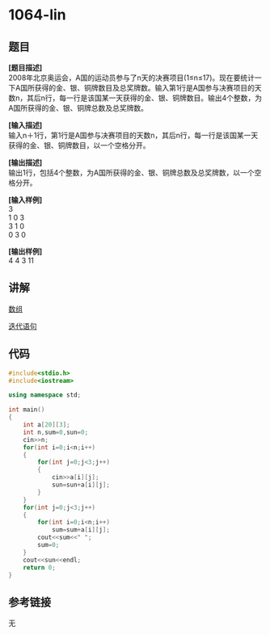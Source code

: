 # 1064-lin
## 题目  
**[题目描述]**  
2008年北京奥运会，A国的运动员参与了n天的决赛项目(1≤n≤17)。现在要统计一下A国所获得的金、银、铜牌数目及总奖牌数。输入第1行是A国参与决赛项目的天数n，其后n行，每一行是该国某一天获得的金、银、铜牌数目。输出4个整数，为A国所获得的金、银、铜牌总数及总奖牌数。  

**[输入描述]**   
输入n＋1行，第1行是A国参与决赛项目的天数n，其后n行，每一行是该国某一天获得的金、银、铜牌数目，以一个空格分开。  

**[输出描述]**  
输出1行，包括4个整数，为A国所获得的金、银、铜牌总数及总奖牌数，以一个空格分开。  

**[输入样例]**  
3  
1 0 3  
3 1 0  
0 3 0  

**[输出样例]**  
4 4 3 11  

## 讲解  
[数组]([1])  

[迭代语句]([2])  

## 代码  

```cpp
#include<stdio.h>
#include<iostream>

using namespace std;

int main()
{
	int a[20][3];
	int n,sum=0,sun=0;
	cin>>n;
	for(int i=0;i<n;i++)
	{
		for(int j=0;j<3;j++)
		{
		    cin>>a[i][j];
		    sun=sun+a[i][j];
		}
	}
	for(int j=0;j<3;j++)
	{
		for(int i=0;i<n;i++)
			sum=sum+a[i][j];
		cout<<sum<<" ";
		sum=0;
	}
	cout<<sun<<endl;
	return 0;
}
```

## 参考链接  
无  
